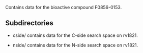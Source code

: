 Contains data for the bioactive compound F0856-0153.

## Subdirectories

- cside/ contains data for the C-side search space on rv1821.

- nside/ contains data for the N-side search space on rv1821.

